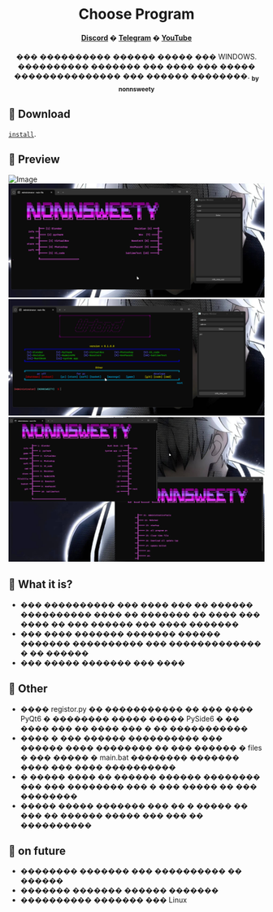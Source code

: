 <h1 align="center">Choose Program</h1>

<h4 align="center">
  <a href="https://discord.com/invite/SFcSqZatPa" target="_blank">Discord</a>
  �
  <a href="https://t.me/Trash_sweetyyy" target="_blank">Telegram</a>
  �
  <a href="https://www.youtube.com/channel/UCeXL-Anplc8_IthxRIIHm7w" target="_blank">YouTube</a>
</h4>

<p align="center"> ��� ���������� ������ ����� ��� WINDOWS. ���������� ������� ��� ���� ��� ����� ��������������� ��� ������ ��������. <sub><b>by nonnsweety</b></sub>
</p>

## :star2: Download

[`install`](https://github.com/klavarog/enhanced-keyboard/raw/main/for_convenience/color_6_lines.txt).

## :star2: Preview

![Image](for_README_file/image/registor_window.png)
![Image](for_README_file/image/registor_user_window.png)
![Image](for_README_file/image/registor_admin_window.png)
![Image](for_README_file/image/next_comand_window.png)

## :star2: What it is?

- ��� ���������� ��� ���� ��� �� ������ ���������� ���� �� ������� �� ���� ��� ���� �� ��� ������ ��� ���� �������
- ��� ���� ������� ������� ������ ������� ���������� ��� ������������� � �� ������
- ��� ����� ������� ��� ����

## :star2: Other

- ���� registor.py �� ����������� �� ��� ���� PyQt6 � �������� ����� ����� PySide6 � �� ���� ��� �� ���� ��� � �� �����������
- ���� � ��� ������ ���������� ��� ������ ���� �������� �� ��� ������ � files � ��� ����� � main.bat �������� ������� ���� ��� ���� ����������
- � ����� ���� �� ������ ������ �������� ��� ��� �������� ��� � ��� ����� �� ��� ��������
- ����� ����� ������� ��� �� � ����� �� ��� �� ������ ����� ��� ��� �� ����������

## :star2: on future

- �������� ������� ��� ���������� �� ������
- ������� ������� ������ �������
- ���������� ������� ��� Linux

